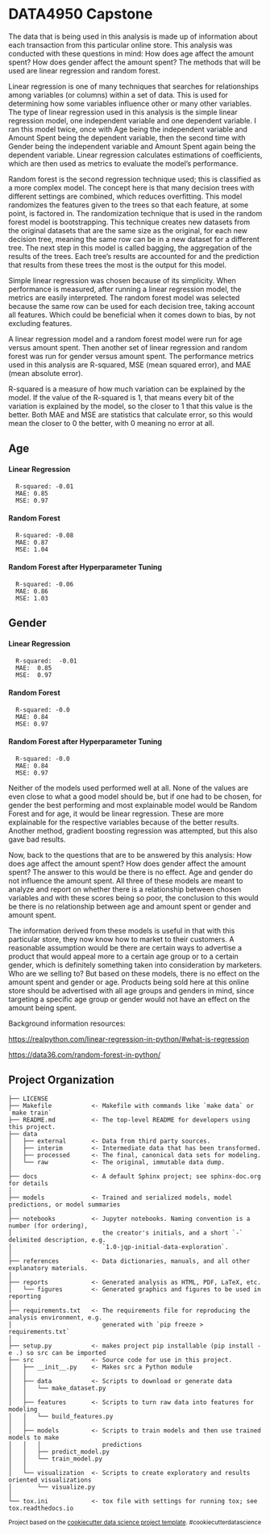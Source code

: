 DATA4950 Capstone
==============================

The data that is being used in this analysis is made up of information about each transaction from this particular online store. This analysis was conducted with these questions in mind: How does age affect the amount spent? How does gender affect the amount spent? The methods that will be used are linear regression and random forest. 

Linear regression is one of many techniques that searches for relationships among variables (or columns) within a set of data. This is used for determining how some variables influence other or many other variables. The type of linear regression used in this analysis is the simple linear regression model, one independent variable and one dependent variable. I ran this model twice, once with Age being the independent variable and Amount Spent being the dependent variable, then the second time with Gender being the independent variable and Amount Spent again being the dependent variable. Linear regression calculates estimations of coefficients, which are then used as metrics to evaluate the model’s performance. 

Random forest is the second regression technique used; this is classified as a more complex model. The concept here is that many decision trees with different settings are combined, which reduces overfitting. This model randomizes the features given to the trees so that each feature, at some point, is factored in. The randomization technique that is used in the random forest model is bootstrapping. This technique creates new datasets from the original datasets that are the same size as the original, for each new decision tree, meaning the same row can be in a new dataset for a different tree. The next step in this model is called bagging, the aggregation of the results of the trees. Each tree’s results are accounted for and the prediction that results from these trees the most is the output for this model.  

Simple linear regression was chosen because of its simplicity. When performance is measured, after running a linear regression model, the metrics are easily interpreted. The random forest model was selected because the same row can be used for each decision tree, taking account all features. Which could be beneficial when it comes down to bias, by not excluding features. 

A linear regression model and a random forest model were run for age versus amount spent. Then another set of linear regression and random forest was run for gender versus amount spent. The performance metrics used in this analysis are R-squared, MSE (mean squared error), and MAE (mean absolute error). 

R-squared is a measure of how much variation can be explained by the model. If the value of the R-squared is 1, that means every bit of the variation is explained by the model, so the closer to 1 that this value is the better. Both MAE and MSE are statistics that calculate error, so this would mean the closer to 0 the better, with 0 meaning no error at all. 


## Age 
   #### Linear Regression
      R-squared: -0.01 
      MAE: 0.85 
      MSE: 0.97 
  #### Random Forest
      R-squared: -0.08 
      MAE: 0.87 
      MSE: 1.04 
  #### Random Forest after Hyperparameter Tuning
      R-squared: -0.06 
      MAE: 0.86 
      MSE: 1.03 
      
## Gender 
   #### Linear Regression
      R-squared:  -0.01 
      MAE:  0.85 
      MSE:  0.97 
   #### Random Forest
      R-squared: -0.0 
      MAE: 0.84 
      MSE: 0.97 
   #### Random Forest after Hyperparameter Tuning
      R-squared: -0.0 
      MAE: 0.84 
      MSE: 0.97 
      

Neither of the models used performed well at all. None of the values are even close to what a good model should be, but if one had to be chosen, for gender the best performing and most explainable model would be Random Forest and for age, it would be linear regression.  These are more explainable for the respective variables because of the better results. Another method, gradient boosting regression was attempted, but this also gave bad results.  

Now, back to the questions that are to be answered by this analysis: How does age affect the amount spent? How does gender affect the amount spent? The answer to this would be there is no effect. Age and gender do not influence the amount spent. All three of these models are meant to analyze and report on whether there is a relationship between chosen variables and with these scores being so poor, the conclusion to this would be there is no relationship between age and amount spent or gender and amount spent.  

The information derived from these models is useful in that with this particular store, they now know how to market to their customers. A reasonable assumption would be there are certain ways to advertise a product that would appeal more to a certain age group or to a certain gender, which is definitely something taken into consideration by marketers. Who are we selling to?  But based on these models, there is no effect on the amount spent and gender or age. Products being sold here at this online store should be advertised with all age groups and genders in mind, since targeting a specific age group or gender would not have an effect on the amount being spent.  

 

Background information resources: 

https://realpython.com/linear-regression-in-python/#what-is-regression  

https://data36.com/random-forest-in-python/  



Project Organization
----------------------

    ├── LICENSE
    ├── Makefile           <- Makefile with commands like `make data` or `make train`
    ├── README.md          <- The top-level README for developers using this project.
    ├── data
    │   ├── external       <- Data from third party sources.
    │   ├── interim        <- Intermediate data that has been transformed.
    │   ├── processed      <- The final, canonical data sets for modeling.
    │   └── raw            <- The original, immutable data dump.
    │
    ├── docs               <- A default Sphinx project; see sphinx-doc.org for details
    │
    ├── models             <- Trained and serialized models, model predictions, or model summaries
    │
    ├── notebooks          <- Jupyter notebooks. Naming convention is a number (for ordering),
    │                         the creator's initials, and a short `-` delimited description, e.g.
    │                         `1.0-jqp-initial-data-exploration`.
    │
    ├── references         <- Data dictionaries, manuals, and all other explanatory materials.
    │
    ├── reports            <- Generated analysis as HTML, PDF, LaTeX, etc.
    │   └── figures        <- Generated graphics and figures to be used in reporting
    │
    ├── requirements.txt   <- The requirements file for reproducing the analysis environment, e.g.
    │                         generated with `pip freeze > requirements.txt`
    │
    ├── setup.py           <- makes project pip installable (pip install -e .) so src can be imported
    ├── src                <- Source code for use in this project.
    │   ├── __init__.py    <- Makes src a Python module
    │   │
    │   ├── data           <- Scripts to download or generate data
    │   │   └── make_dataset.py
    │   │
    │   ├── features       <- Scripts to turn raw data into features for modeling
    │   │   └── build_features.py
    │   │
    │   ├── models         <- Scripts to train models and then use trained models to make
    │   │   │                 predictions
    │   │   ├── predict_model.py
    │   │   └── train_model.py
    │   │
    │   └── visualization  <- Scripts to create exploratory and results oriented visualizations
    │       └── visualize.py
    │
    └── tox.ini            <- tox file with settings for running tox; see tox.readthedocs.io
    

<p><small>Project based on the <a target="_blank" href="https://drivendata.github.io/cookiecutter-data-science/">cookiecutter data science project template</a>. #cookiecutterdatascience</small></p>
